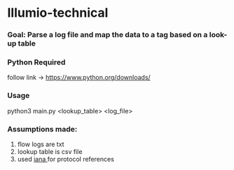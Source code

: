 # Illumio-technical

### Goal: Parse a log file and map the data to a tag based on a look-up table

### Python Required
follow link -> https://www.python.org/downloads/

### Usage 
python3 main.py <lookup_table> <log_file>

### Assumptions made:
  1. flow logs are txt
  2. lookup table is csv file
  3. used [iana ](https://www.iana.org/assignments/protocol-numbers/protocol-numbers.xhtml) for protocol references
